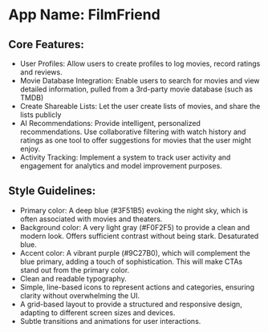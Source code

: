 # **App Name**: FilmFriend

## Core Features:

- User Profiles: Allow users to create profiles to log movies, record ratings and reviews.
- Movie Database Integration: Enable users to search for movies and view detailed information, pulled from a 3rd-party movie database (such as TMDB)
- Create Shareable Lists: Let the user create lists of movies, and share the lists publicly
- AI Recommendations: Provide intelligent, personalized recommendations. Use collaborative filtering with watch history and ratings as one tool to offer suggestions for movies that the user might enjoy.
- Activity Tracking: Implement a system to track user activity and engagement for analytics and model improvement purposes.

## Style Guidelines:

- Primary color: A deep blue (#3F51B5) evoking the night sky, which is often associated with movies and theaters.
- Background color: A very light gray (#F0F2F5) to provide a clean and modern look. Offers sufficient contrast without being stark. Desaturated blue.
- Accent color: A vibrant purple (#9C27B0), which will complement the blue primary, adding a touch of sophistication. This will make CTAs stand out from the primary color.
- Clean and readable typography.
- Simple, line-based icons to represent actions and categories, ensuring clarity without overwhelming the UI.
- A grid-based layout to provide a structured and responsive design, adapting to different screen sizes and devices.
- Subtle transitions and animations for user interactions.